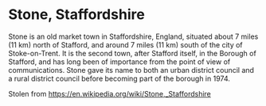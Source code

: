 # Stone, Staffordshire

Stone is an old market town in Staffordshire, England, situated about 7 miles (11 km) north of Stafford, and around 7 miles (11 km) south of the city of Stoke-on-Trent. It is the second town, after Stafford itself, in the Borough of Stafford, and has long been of importance from the point of view of communications. Stone gave its name to both an urban district council and a rural district council before becoming part of the borough in 1974.

Stolen from https://en.wikipedia.org/wiki/Stone,_Staffordshire
